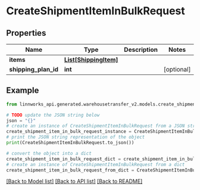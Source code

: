 # CreateShipmentItemInBulkRequest


## Properties

Name | Type | Description | Notes
------------ | ------------- | ------------- | -------------
**items** | [**List[ShippingItem]**](ShippingItem.md) |  | 
**shipping_plan_id** | **int** |  | [optional] 

## Example

```python
from linnworks_api.generated.warehousetransfer_v2.models.create_shipment_item_in_bulk_request import CreateShipmentItemInBulkRequest

# TODO update the JSON string below
json = "{}"
# create an instance of CreateShipmentItemInBulkRequest from a JSON string
create_shipment_item_in_bulk_request_instance = CreateShipmentItemInBulkRequest.from_json(json)
# print the JSON string representation of the object
print(CreateShipmentItemInBulkRequest.to_json())

# convert the object into a dict
create_shipment_item_in_bulk_request_dict = create_shipment_item_in_bulk_request_instance.to_dict()
# create an instance of CreateShipmentItemInBulkRequest from a dict
create_shipment_item_in_bulk_request_from_dict = CreateShipmentItemInBulkRequest.from_dict(create_shipment_item_in_bulk_request_dict)
```
[[Back to Model list]](../README.md#documentation-for-models) [[Back to API list]](../README.md#documentation-for-api-endpoints) [[Back to README]](../README.md)


